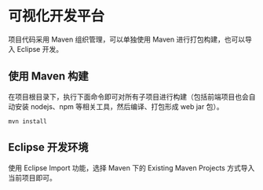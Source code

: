 # 可视化开发平台

项目代码采用 Maven 组织管理，可以单独使用 Maven 进行打包构建，也可以导入 Eclipse 开发。

## 使用 Maven 构建

在项目根目录下，执行下面命令即可对所有子项目进行构建（包括前端项目也会自动安装 nodejs、npm 等相关工具，然后编译、打包形成 web jar 包）。
```
mvn install
```

## Eclipse 开发环境

使用 Eclipse Import 功能，选择 Maven 下的 Existing Maven Projects 方式导入当前项目即可。
